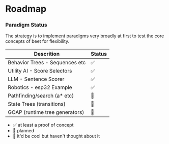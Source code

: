 # Roadmap

### Paradigm Status

The strategy is to implement paradigms very broadly at first to test the core concepts of beet for flexibility.


| Descrition                     | Status |
| ------------------------------ | ------ |
| Behavior Trees - Sequences etc | ✅      |
| Utility AI - Score Selectors   | ✅      |
| LLM - Sentence Scorer          | ✅      |
| Robotics - esp32 Example       | ✅      |
| Pathfinding/search (a* etc)    | 🚧      |
| State Trees (transitions)      | 🚧      |
| GOAP (runtime tree generators) | 🚧      |

- ✅ at least a proof of concept
- 🚧 planned
- 🤷 it'd be cool but haven't thought about it
